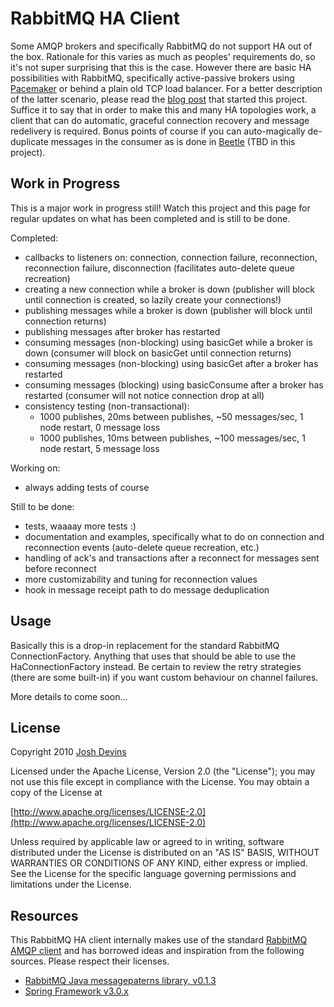 RabbitMQ HA Client
==================

Some AMQP brokers and specifically RabbitMQ do not support HA out of the box. Rationale for this varies as much as peoples' requirements do, so it's not super surprising that this is the case. However there are basic HA possibilities with RabbitMQ, specifically active-passive brokers using [Pacemaker](http://www.rabbitmq.com/pacemaker.html) or behind a plain old TCP load balancer. For a better description of the latter scenario, please read the [blog post](http://www.joshdevins.net/2010/04/16/rabbitmq-ha-testing-with-haproxy) that started this project. Suffice it to say that in order to make this and many HA topologies work, a client that can do automatic, graceful connection recovery and message redelivery is required. Bonus points of course if you can auto-magically de-duplicate messages in the consumer as is done in [Beetle](http://github.com/xing/beetle) (TBD in this project).

Work in Progress
----------------

This is a major work in progress still! Watch this project and this page for regular updates on what has been completed and is still to be done.

Completed:

* callbacks to listeners on: connection, connection failure, reconnection, reconnection failure, disconnection (facilitates auto-delete queue recreation)
* creating a new connection while a broker is down (publisher will block until connection is created, so lazily create your connections!)
* publishing messages while a broker is down (publisher will block until connection returns)
* publishing messages after broker has restarted
* consuming messages (non-blocking) using basicGet while a broker is down (consumer will block on basicGet until connection returns)
* consuming messages (non-blocking) using basicGet after a broker has restarted
* consuming messages (blocking) using basicConsume after a broker has restarted (consumer will not notice connection drop at all)
* consistency testing (non-transactional):
   * 1000 publishes, 20ms between publishes,  ~50 messages/sec, 1 node restart, 0 message loss
   * 1000 publishes, 10ms between publishes, ~100 messages/sec, 1 node restart, 5 message loss

Working on:

* always adding tests of course

Still to be done:

* tests, waaaay more tests :)
* documentation and examples, specifically what to do on connection and reconnection events (auto-delete queue recreation, etc.)
* handling of ack's and transactions after a reconnect for messages sent before reconnect
* more customizability and tuning for reconnection values
* hook in message receipt path to do message deduplication

Usage
-----

Basically this is a drop-in replacement for the standard RabbitMQ ConnectionFactory. Anything that uses that should be able to use the HaConnectionFactory instead. Be certain to review the retry strategies (there are some built-in) if you want custom behaviour on channel failures.

More details to come soon...

License
-------

Copyright 2010 [Josh Devins](http://www.joshdevins.net)

Licensed under the Apache License, Version 2.0 (the "License"); you may not use this file except in compliance with the License. You may obtain a copy of the License at

   [http://www.apache.org/licenses/LICENSE-2.0](http://www.apache.org/licenses/LICENSE-2.0)

Unless required by applicable law or agreed to in writing, software distributed under the License is distributed on an "AS IS" BASIS, WITHOUT WARRANTIES OR CONDITIONS OF ANY KIND, either express or implied. See the License for the specific language governing permissions and limitations under the License. 

Resources
---------

This RabbitMQ HA client internally makes use of the standard [RabbitMQ AMQP client](http://www.rabbitmq.com/java-client.html) and has borrowed ideas and inspiration from the following sources. Please respect their licenses.

* [RabbitMQ Java messagepaterns library, v0.1.3](http://hg.rabbitmq.com/rabbitmq-java-messagepatterns)
* [Spring Framework v3.0.x](http://static.springsource.org/spring/docs/3.0.x/spring-framework-reference/html/jms.html)
